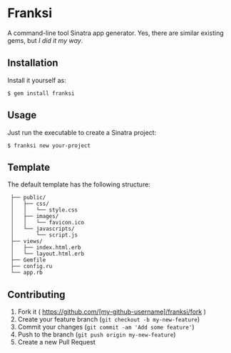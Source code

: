 # Franksi

A command-line tool Sinatra app generator. Yes, there are similar existing gems, but *I did it my way*. 

## Installation

Install it yourself as:

    $ gem install franksi

## Usage

Just run the executable to create a Sinatra project:

    $ franksi new your-project 

## Template

The default template has the following structure:

```
 ├── public/
 │   ├── css/
 │   │   └── style.css
 │   ├── images/
 │   │   └── favicon.ico
 │   └── javascripts/
 │       └── script.js
 ├── views/
 │   ├── index.html.erb
 │   └── layout.html.erb
 ├── Gemfile
 ├── config.ru
 └── app.rb
```

## Contributing

1. Fork it ( https://github.com/[my-github-username]/franksi/fork )
2. Create your feature branch (`git checkout -b my-new-feature`)
3. Commit your changes (`git commit -am 'Add some feature'`)
4. Push to the branch (`git push origin my-new-feature`)
5. Create a new Pull Request
